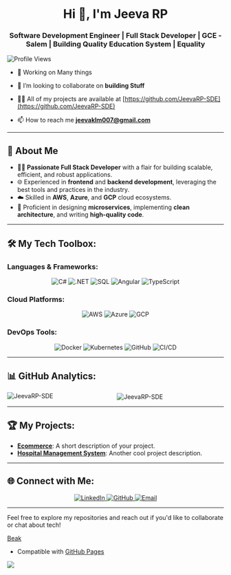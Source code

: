 <h1 align="center">Hi 👋, I'm Jeeva RP</h1>
<h3 align="center">Software Development Engineer | Full Stack Developer | GCE - Salem  | Building Quality Education System | Equality </h3>

![Profile Views](https://komarev.com/ghpvc/?username=JeevaRP-SDE&color=green)


- 🔭 Working on Many things

- 👯 I’m looking to collaborate on **building Stuff**

- 👨‍💻 All of my projects are available at [https://github.com/JeevaRP-SDE](https://github.com/JeevaRP-SDE)

- 📫 How to reach me **jeevaklm007@gmail.com**
---

## 🌟 About Me

- 👨‍💻 **Passionate  Full Stack Developer** with a flair for building scalable, efficient, and robust applications.
- 🌐 Experienced in **frontend** and **backend development**, leveraging the best tools and practices in the industry.
- ☁️ Skilled in **AWS**, **Azure**, and **GCP** cloud ecosystems.
- 🔧 Proficient in designing **microservices**, implementing **clean architecture**, and writing **high-quality code**.

---

## 🛠️ My Tech Toolbox:

### **Languages & Frameworks:**
<div align="center">
  <img src="https://img.shields.io/badge/C%23-%23E34F26.svg?style=for-the-badge&logo=c-sharp&logoColor=white" alt="C#"/>
  <img src="https://img.shields.io/badge/.NET-%23512BD4.svg?style=for-the-badge&logo=dotnet&logoColor=white" alt=".NET"/>
  <img src="https://img.shields.io/badge/SQL-%2300f.svg?style=for-the-badge&logo=sql&logoColor=white" alt="SQL"/>
  <img src="https://img.shields.io/badge/Angular-%23DD0031.svg?style=for-the-badge&logo=angular&logoColor=white" alt="Angular"/>
  <img src="https://img.shields.io/badge/TypeScript-%23007ACC.svg?style=for-the-badge&logo=typescript&logoColor=white" alt="TypeScript"/>
</div>

### **Cloud Platforms:**
<div align="center">
  <img src="https://img.shields.io/badge/AWS-%23FF9900.svg?style=for-the-badge&logo=amazon-aws&logoColor=white" alt="AWS"/>
  <img src="https://img.shields.io/badge/Azure-%230072C6.svg?style=for-the-badge&logo=microsoft-azure&logoColor=white" alt="Azure"/>
  <img src="https://img.shields.io/badge/GCP-%234285F4.svg?style=for-the-badge&logo=google-cloud&logoColor=white" alt="GCP"/>
</div>

### **DevOps Tools:**
<div align="center">
  <img src="https://img.shields.io/badge/Docker-%232496ED.svg?style=for-the-badge&logo=docker&logoColor=white" alt="Docker"/>
  <img src="https://img.shields.io/badge/Kubernetes-%23326CE5.svg?style=for-the-badge&logo=kubernetes&logoColor=white" alt="Kubernetes"/>
  <img src="https://img.shields.io/badge/GitHub-%23181717.svg?style=for-the-badge&logo=github&logoColor=white" alt="GitHub"/>
  <img src="https://img.shields.io/badge/CI/CD-%23121011.svg?style=for-the-badge&logo=github-actions&logoColor=white" alt="CI/CD"/>
</div>

---



## 📊 GitHub Analytics:

<div align="center">
  <p><img align="left" src="https://github-readme-stats.vercel.app/api/top-langs?username=JeevaRP-SDE&show_icons=true&locale=en&layout=compact" alt="JeevaRP-SDE" /></p>

<p>&nbsp;<img align="center" src="https://github-readme-stats.vercel.app/api?username=JeevaRP-SDE&show_icons=true&locale=en" alt="JeevaRP-SDE" /></p>
</div>

---

## 🏆 My Projects:

- **[Ecommerce](#)**: A short description of your project.
- **[Hospital Management System](#)**: Another cool project description.

---

## 🌐 Connect with Me:

<div align="center">
  <a href="https://www.linkedin.com/in/jeeva-r-p-/">
    <img src="https://img.shields.io/badge/LinkedIn-%230077B5.svg?style=for-the-badge&logo=linkedin&logoColor=white" alt="LinkedIn"/>
  </a>
  <a href="https://github.com/JeevaRP-SDE/">
    <img src="https://img.shields.io/badge/GitHub-%23181717.svg?style=for-the-badge&logo=github&logoColor=white" alt="GitHub"/>
  </a>
  <a href="jeevaklm007@gmail.com">
    <img src="https://img.shields.io/badge/Email-D14836.svg?style=for-the-badge&logo=gmail&logoColor=white" alt="Email"/>
  </a>
</div>

---

Feel free to explore my repositories and reach out if you'd like to collaborate or chat about tech!



[Beak](https://t.bkit.co/l_6788b31833600)



* Compatible with [GitHub Pages](https://pages.github.com/)


<img src="https://t.bkit.co/w_6788b010a55e3.gif" />
